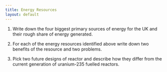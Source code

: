 ```yaml
---
title: Energy Resources
layout: default
---
```

1. Write down the four biggest primary sources of energy for the UK and their rough share of energy generated.

1. For each of the energy resources identified above write down two benefits of the resource and two problems.

1. Pick two future designs of reactor and describe how they differ from the current generation of uranium-235 fuelled reactors.
